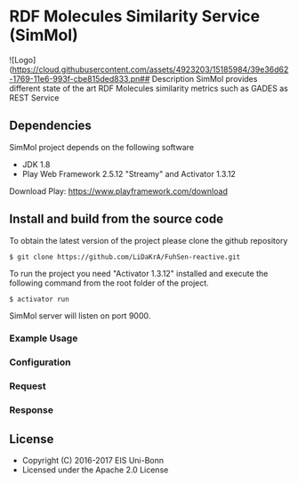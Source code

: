 # RDF Molecules Similarity Service (SimMol)

![Logo](https://cloud.githubusercontent.com/assets/4923203/15185984/39e36d62-1769-11e6-993f-cbe815ded833.pn## Description
SimMol provides different state of the art RDF Molecules similarity metrics such as GADES as REST Service

## Dependencies
SimMol project depends on the following software

* JDK 1.8
* Play Web Framework 2.5.12 "Streamy" and Activator 1.3.12

Download Play: https://www.playframework.com/download

## Install and build from the source code  
To obtain the latest version of the project please clone the github repository

    $ git clone https://github.com/LiDaKrA/FuhSen-reactive.git

To run the project you need "Activator 1.3.12" installed and execute the following command from the root folder of the project.

    $ activator run

SimMol server will listen on port 9000.

### Example Usage


### Configuration

### Request


### Response



## License

* Copyright (C) 2016-2017 EIS Uni-Bonn
* Licensed under the Apache 2.0 License
